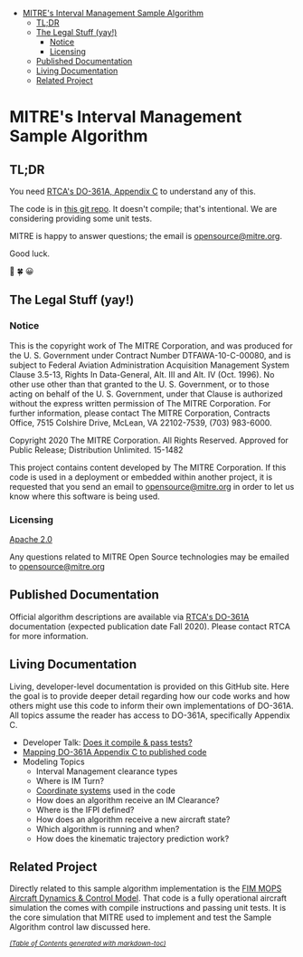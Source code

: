 - [MITRE's Interval Management Sample Algorithm](#mitre-s-interval-management-sample-algorithm)
  * [TL;DR](#tl-dr)
  * [The Legal Stuff (yay!)](#the-legal-stuff--yay--)
    + [Notice](#notice)
    + [Licensing](#licensing)
  * [Published Documentation](#published-documentation)
  * [Living Documentation](#living-documentation)
  * [Related Project](#related-project)

# MITRE's Interval Management Sample Algorithm

## TL;DR

You need [RTCA's DO-361A, Appendix C](https://my.rtca.org/nc__store?search=do-361) to understand any of this.

The code is in [this git repo](https://github.com/mitre/im_sample_algorithm). It doesn't compile; that's intentional. We are considering providing some unit tests.

MITRE is happy to answer questions; the email is opensource@mitre.org.

Good luck.

:crossed_fingers: :four_leaf_clover: :grinning:

## The Legal Stuff (yay!)

### Notice

This is the copyright work of The MITRE Corporation, and was produced
for the U. S. Government under Contract Number DTFAWA-10-C-00080, and
is subject to Federal Aviation Administration Acquisition Management
System Clause 3.5-13, Rights In Data-General, Alt. III and Alt. IV
(Oct. 1996).  No other use other than that granted to the U. S.
Government, or to those acting on behalf of the U. S. Government,
under that Clause is authorized without the express written
permission of The MITRE Corporation. For further information, please
contact The MITRE Corporation, Contracts Office, 7515 Colshire Drive,
McLean, VA  22102-7539, (703) 983-6000.

Copyright 2020 The MITRE Corporation. All Rights Reserved.
Approved for Public Release; Distribution Unlimited. 15-1482

This project contains content developed by The MITRE Corporation. If this code is used in a deployment or embedded within another project, it is requested that you send an email to opensource@mitre.org in order to let us know where this software is being used.

### Licensing

[Apache 2.0](https://github.com/mitre/im_sample_algorithm/blob/master/LICENSE)

Any questions related to MITRE Open Source technologies may be emailed to opensource@mitre.org

## Published Documentation

Official algorithm descriptions are available via [RTCA's DO-361A](https://my.rtca.org/nc__store?search=do-361) documentation (expected publication date Fall 2020). Please contact RTCA for more information.

## Living Documentation

Living, developer-level documentation is provided on this GitHub site. Here the goal is to provide deeper detail regarding how our code works and how others might use this code to inform their own implementations of DO-361A. All topics assume the reader has access to DO-361A, specifically Appendix C.

* Developer Talk: [Does it compile & pass tests?](dev_talk.md)
* [Mapping DO-361A Appendix C to published code](appendix_url_mapping.md)
* Modeling Topics
    * Interval Management clearance types
    * Where is IM Turn?
    * [Coordinate systems](coordinate_systems.md) used in the code
    * How does an algorithm receive an IM Clearance?
    * Where is the IFPI defined?
    * How does an algorithm receive a new aircraft state?
    * Which algorithm is running and when?
    * How does the kinematic trajectory prediction work?

## Related Project

Directly related to this sample algorithm implementation is the [FIM MOPS Aircraft Dynamics & Control Model](https://mitre.github.io/FMACM). That code is a fully operational aircraft simulation the comes with compile instructions and passing unit tests. It is the core simulation that MITRE used to implement and test the Sample Algorithm control law discussed here.

<small><i><a href='http://ecotrust-canada.github.io/markdown-toc/'>(Table of Contents generated with markdown-toc)</a></i></small>
